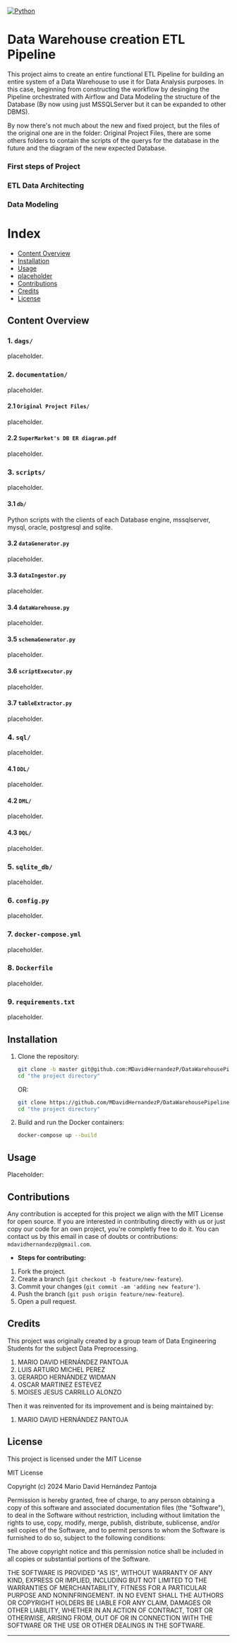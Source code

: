 [![Python](https://img.shields.io/badge/python-3.12.1-red.svg)](https://www.python.org/)

# Data Warehouse creation ETL Pipeline

This project aims to create an entire functional ETL Pipeline for building an entire system of a Data Warehouse to use it for Data Analysis purposes. In this case, beginning from constructing the workflow by desinging the Pipeline orchestrated with Airflow and Data Modeling the structure of the Database (By now using just MSSQLServer but it can be expanded to other DBMS).

By now there's not much about the new and fixed project, but the files of the original one are in the folder: Original Project Files, there are some others folders to contain the scripts of the querys for the database in the future and the diagram of the new expected Database.

### First steps of Project

### ETL Data Architecting

### Data Modeling

### 

# Index
- [Content Overview](#content-overview)
- [Installation](#installation)
- [Usage](#usage)
- [placeholder](#placeholder)
- [Contributions](#contributions)
- [Credits](#credits)
- [License](#license)

## Content Overview

### 1. `dags/`

placeholder.

### 2. `documentation/`

placeholder.

#### 2.1 `Original Project Files/`

placeholder.

#### 2.2 `SuperMarket's DB ER diagram.pdf`

placeholder.

### 3. `scripts/`

placeholder.

#### 3.1 `db/`

Python scripts with the clients of each Database engine, mssqlserver, mysql, oracle, postgresql and sqlite.

#### 3.2 `dataGenerator.py`

placeholder.

#### 3.3 `dataIngestor.py`

placeholder.

#### 3.4 `dataWarehouse.py`

placeholder.

#### 3.5 `schemaGenerator.py`

placeholder.

#### 3.6 `scriptExecutor.py`

placeholder.

#### 3.7 `tableExtractor.py`

placeholder.

### 4. `sql/`

placeholder.

#### 4.1 `DDL/`

placeholder.

#### 4.2 `DML/`

placeholder.

#### 4.3 `DQL/`

placeholder.

### 5. `sqlite_db/`

placeholder.

### 6. `config.py`

placeholder.

### 7. `docker-compose.yml`

placeholder.

### 8. `Dockerfile`

placeholder.

### 9. `requirements.txt`

placeholder.

## Installation

1. Clone the repository:

    ```bash
    git clone -b master git@github.com:MDavidHernandezP/DataWarehousePipelineETL.git
    cd "the project directory"
    ```
    
    OR:

    ```bash
    git clone https://github.com/MDavidHernandezP/DataWarehousePipelineETL.git
    cd "the project directory"
    ```

2. Build and run the Docker containers:

    ```bash
    docker-compose up --build
    ```

## Usage

Placeholder:

## Contributions

Any contribution is accepted for this project we align with the MIT License for open source. If you are interested in contributing directly with us or just copy our code for an own project, you're completly free to do it. You can contact us by this email in case of doubts or contributions: `mdavidhernandezp@gmail.com`.

- **Steps for contributing:**
1. Fork the project.
2. Create a branch (`git checkout -b feature/new-feature`).
3. Commit your changes (`git commit -am 'adding new feature'`).
4. Push the branch (`git push origin feature/new-feature`).
5. Open a pull request.

## Credits

This project was originally created by a group team of Data Engineering Students for the subject Data Preprocessing.

1. MARIO DAVID HERNÁNDEZ PANTOJA
2. LUIS ARTURO MICHEL PEREZ
3. GERARDO HERNÁNDEZ WIDMAN
4. OSCAR MARTINEZ ESTEVEZ
5. MOISES JESUS CARRILLO ALONZO

Then it was reinvented for its improvement and is being maintained by:

1. MARIO DAVID HERNÁNDEZ PANTOJA

## License

This project is licensed under the MIT License

MIT License

Copyright (c) 2024 Mario David Hernández Pantoja

Permission is hereby granted, free of charge, to any person obtaining a copy
of this software and associated documentation files (the "Software"), to deal
in the Software without restriction, including without limitation the rights
to use, copy, modify, merge, publish, distribute, sublicense, and/or sell
copies of the Software, and to permit persons to whom the Software is
furnished to do so, subject to the following conditions:

The above copyright notice and this permission notice shall be included in all
copies or substantial portions of the Software.

THE SOFTWARE IS PROVIDED "AS IS", WITHOUT WARRANTY OF ANY KIND, EXPRESS OR
IMPLIED, INCLUDING BUT NOT LIMITED TO THE WARRANTIES OF MERCHANTABILITY,
FITNESS FOR A PARTICULAR PURPOSE AND NONINFRINGEMENT. IN NO EVENT SHALL THE
AUTHORS OR COPYRIGHT HOLDERS BE LIABLE FOR ANY CLAIM, DAMAGES OR OTHER
LIABILITY, WHETHER IN AN ACTION OF CONTRACT, TORT OR OTHERWISE, ARISING FROM,
OUT OF OR IN CONNECTION WITH THE SOFTWARE OR THE USE OR OTHER DEALINGS IN THE
SOFTWARE.

---